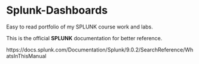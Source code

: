 # Splunk-Dashboards
<p>Easy to read portfolio of my SPLUNK course work and labs.<p>
<p>This is the official <strong>SPLUNK</strong> documentation for better reference.</p><p>https://docs.splunk.com/Documentation/Splunk/9.0.2/SearchReference/WhatsInThisManual</p>
